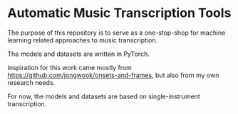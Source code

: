 # Automatic Music Transcription Tools
The purpose of this repository is to serve as a one-stop-shop for machine learning related approaches to music transcription.

The models and datasets are written in PyTorch.

Inspiration for this work came mostly from https://github.com/jongwook/onsets-and-frames, but also from my own research needs.

For now, the models and datasets are based on single-instrument transcription.
